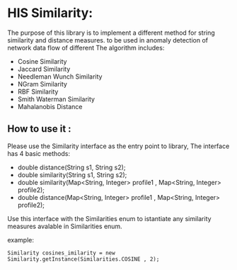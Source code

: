 
# HIS Similarity:

The purpose of this library is to implement a different method for string similarity and distance measures.
to be used in anomaly detection of network data flow of different
The algorithm includes:

- Cosine Similarity
- Jaccard Similarity
- Needleman Wunch Similarity
- NGram Similarity
- RBF Similarity
- Smith Waterman Similarity
- Mahalanobis Distance

## How to use it :

Please use the Similarity interface as the entry point to library, The interface has 4 basic methods:

- double distance(String s1, String s2);
- double similarity(String s1, String s2);
- double similarity(Map<String, Integer> profile1 , Map<String, Integer> profile2);
- double distance(Map<String, Integer> profile1 , Map<String, Integer> profile2);

Use this interface with the Similarities enum to istantiate any similarity measures avalable in Similarities enum.

example: 
```
Similarity cosines_imilarity = new Similarity.getInstance(Similarities.COSINE , 2);
```
